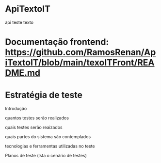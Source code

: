 # ApiTextoIT
api teste texto

# Documentação frontend: https://github.com/RamosRenan/ApiTextoIT/blob/main/texoITFront/README.md

# Estratégia de teste

  Introdução

  quantos testes serão realizados

  quais testes serão reaizados

  quais partes do sistema são contemplados

  tecnologias e ferramentas utilizadas no teste

  Planos de teste (lsta o cenãrio de testes)
